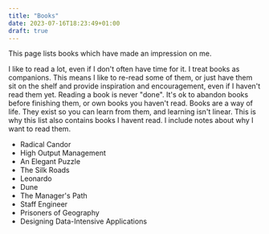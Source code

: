 ```yaml
---
title: "Books"
date: 2023-07-16T18:23:49+01:00
draft: true
---
```


This page lists books which have made an impression on me. 

I like to read a lot, even if I don't often have time for it. I treat books as companions. This means I like to re-read some of them, or just have them sit on the shelf and provide inspiration and encouragement, even if I haven't read them yet. Reading a book is never "done". It's ok to abandon books before finishing them, or own books you haven't read. Books are a way of life. They exist so you can learn from them, and learning isn't linear. This is why this list also contains books I havent read. I include notes about why I want to read them.

* Radical Candor
* High Output Management
* An Elegant Puzzle
* The Silk Roads
* Leonardo
* Dune
* The Manager's Path
* Staff Engineer
* Prisoners of Geography
* Designing Data-Intensive Applications